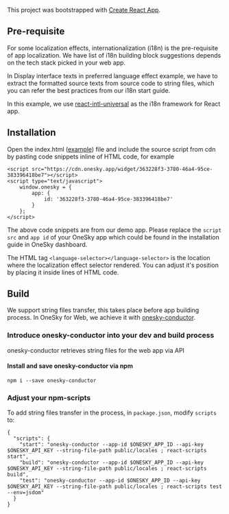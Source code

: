 This project was bootstrapped with [Create React App](https://github.com/facebookincubator/create-react-app).

## Pre-requisite
For some localization effects, internationalization (i18n) is the pre-requisite of app localization. We have list of i18n building block suggestions depends on the tech stack picked in your web app.

In Display interface texts in preferred language effect example, we have to extract the formatted source texts from source code to string files, which you can refer the best practices from our i18n start guide.

In this example, we use [react-intl-universal](https://github.com/alibaba/react-intl-universal) as the i18n framework for React app.

## Installation
Open the index.html ([example](https://github.com/onesky/onesky-for-web/blob/master/examples/single-page-apps/react-example-app/public/index.html)) file and include the source script from cdn by pasting code snippets inline of HTML code, for example

```
<script src="https://cdn.onesky.app/widget/363228f3-3780-46a4-95ce-383396418be7"></script>
<script type="text/javascript">
    window.onesky = {
        app: {
            id: '363228f3-3780-46a4-95ce-383396418be7'
        }
    };
</script>
```
The above code snippets are from our demo app. Please replace the `script src` and `app id` of your OneSky app which could be found in the installation guide in OneSky dashboard.

The HTML tag `<language-selector></language-selector>` is the location where the localization effect selector rendered. You can adjust it's position by placing it inside lines of HTML code.


## Build
We support string files transfer, this takes place before app building process. In OneSky for Web, we achieve it with [onesky-conductor](https://www.npmjs.com/package/onesky-conductor).

### Introduce onesky-conductor into your dev and build process
onesky-conductor retrieves string files for the web app via API

#### Install and save onesky-conductor via npm
```
npm i --save onesky-conductor
```

### Adjust your npm-scripts
To add string files transfer in the process, in `package.json`, modify `scripts` to:

```
{
  "scripts": {
    "start": "onesky-conductor --app-id $ONESKY_APP_ID --api-key $ONESKY_API_KEY --string-file-path public/locales ; react-scripts start",
    "build": "onesky-conductor --app-id $ONESKY_APP_ID --api-key $ONESKY_API_KEY --string-file-path public/locales ; react-scripts build",
    "test": "onesky-conductor --app-id $ONESKY_APP_ID --api-key $ONESKY_API_KEY --string-file-path public/locales ; react-scripts test --env=jsdom"
  }
}
```